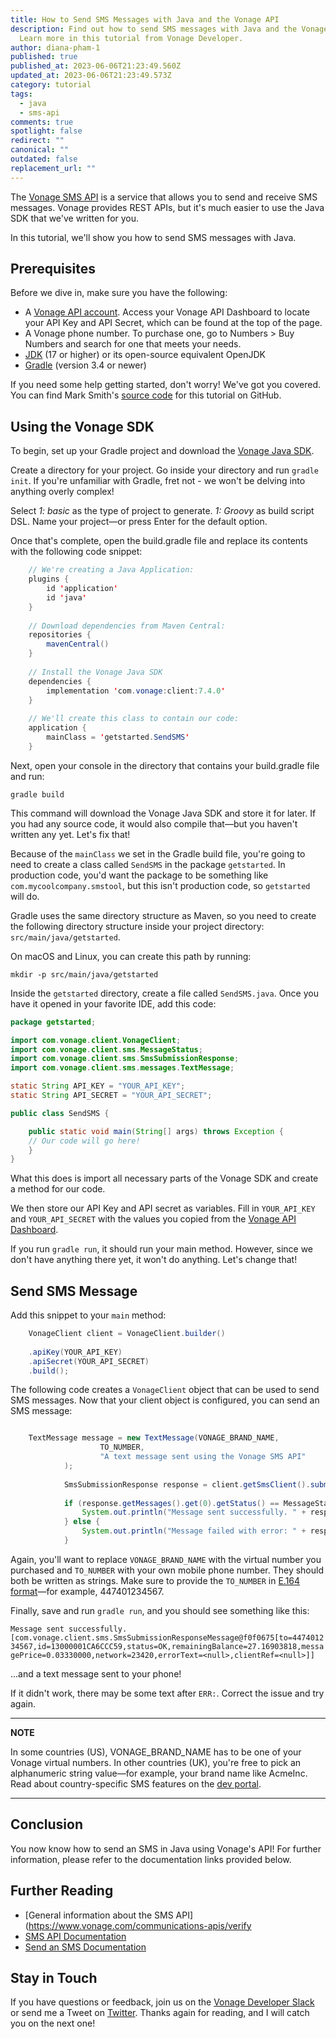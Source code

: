 ```yaml
---
title: How to Send SMS Messages with Java and the Vonage API
description: Find out how to send SMS messages with Java and the Vonage API.
  Learn more in this tutorial from Vonage Developer.
author: diana-pham-1
published: true
published_at: 2023-06-06T21:23:49.560Z
updated_at: 2023-06-06T21:23:49.573Z
category: tutorial
tags:
  - java
  - sms-api
comments: true
spotlight: false
redirect: ""
canonical: ""
outdated: false
replacement_url: ""
---
```

The [Vonage SMS API](https://developer.vonage.com/en/messaging/sms/overview) is a service that allows you to send and receive SMS messages. Vonage provides REST APIs, but it's much easier to use the Java SDK that we've written for you.

In this tutorial, we'll show you how to send SMS messages with Java.

## Prerequisites

Before we dive in, make sure you have the following:

* A [Vonage API account](https://developer.vonage.com/sign-up). Access your Vonage API Dashboard to locate your API Key and API Secret, which can be found at the top of the page.
* A Vonage phone number. To purchase one, go to Numbers > Buy Numbers and search for one that meets your needs.
* [JDK](https://www.oracle.com/java/technologies/downloads/) (17 or higher) or its open-source equivalent OpenJDK
* [Gradle](https://gradle.org/) (version 3.4 or newer) 

If you need some help getting started, don't worry! We've got you covered. You can find Mark Smith's [source code](<>) for this tutorial on GitHub.

## Using the Vonage SDK

To begin, set up your Gradle project and download the [Vonage Java SDK](https://github.com/Vonage/vonage-java-sdk).

Create a directory for your project. Go inside your directory and run `gradle init`. If you're unfamiliar with Gradle, fret not - we won't be delving into anything overly complex!

Select *1: basic* as the type of project to generate.
*1: Groovy*  as build script DSL.
Name your project—or press Enter for the default option.

Once that's complete, open the build.gradle file and replace its contents with the following code snippet:

```java
    // We're creating a Java Application:
    plugins {
        id 'application'
        id 'java'
    }
    
    // Download dependencies from Maven Central:
    repositories {
        mavenCentral()
    }
    
    // Install the Vonage Java SDK
    dependencies {
        implementation 'com.vonage:client:7.4.0'
    }
    
    // We'll create this class to contain our code:
    application {
        mainClass = 'getstarted.SendSMS'
    }
```

Next, open your console in the directory that contains your build.gradle file and run:

`gradle build`

This command will download the Vonage Java SDK and store it for later. If you had any source code, it would also compile that—but you haven't written any yet. Let's fix that!

Because of the  `mainClass`  we set in the Gradle build file, you're going to need to create a class called  `SendSMS`  in the package  `getstarted`. In production code, you'd want the package to be something like  `com.mycoolcompany.smstool`, but this isn't production code, so  `getstarted`  will do.

Gradle uses the same directory structure as Maven, so you need to create the following directory structure inside your project directory:  `src/main/java/getstarted`.

On macOS and Linux, you can create this path by running:

`mkdir -p src/main/java/getstarted`

Inside the `getstarted` directory, create a file called `SendSMS.java`. Once you have it opened in your favorite IDE, add this code:

```java
package getstarted;

import com.vonage.client.VonageClient;
import com.vonage.client.sms.MessageStatus;
import com.vonage.client.sms.SmsSubmissionResponse;
import com.vonage.client.sms.messages.TextMessage;

static String API_KEY = "YOUR_API_KEY";
static String API_SECRET = "YOUR_API_SECRET";

public class SendSMS {

    public static void main(String[] args) throws Exception {
    // Our code will go here!
    }
}

```

What this does is import all necessary parts of the Vonage SDK and create a method for our code.

We then store our API Key and API secret as variables. Fill in `YOUR_API_KEY` and `YOUR_API_SECRET` with the values you copied from the [Vonage API Dashboard](https://dashboard.nexmo.com/).

If you run `gradle run`, it should run your main method. However, since we don't have anything there yet, it won't do anything. Let's change that!

## Send SMS Message

Add this snippet to your `main` method:

```java
    VonageClient client = VonageClient.builder()
    
    .apiKey(YOUR_API_KEY)
    .apiSecret(YOUR_API_SECRET)
    .build();
```

The following code creates a `VonageClient` object that can be used to send SMS messages. Now that your client object is configured, you can send an SMS message:

```java

    TextMessage message = new TextMessage(VONAGE_BRAND_NAME,
                    TO_NUMBER,
                    "A text message sent using the Vonage SMS API"
            );
    
            SmsSubmissionResponse response = client.getSmsClient().submitMessage(message);
    
            if (response.getMessages().get(0).getStatus() == MessageStatus.OK) {
                System.out.println("Message sent successfully. " + response.getMessages());
            } else {
                System.out.println("Message failed with error: " + response.getMessages().get(0).getErrorText());
            }
```

Again, you'll want to replace `VONAGE_BRAND_NAME` with the virtual number you purchased and `TO_NUMBER` with your own mobile phone number. They should both be written as strings. Make sure to provide the `TO_NUMBER` in [E.164 format](https://developer.vonage.com/en/voice/voice-api/guides/numbers)—for example, 447401234567.

Finally, save and run `gradle run`, and you should see something like this:

`Message sent successfully.[com.vonage.client.sms.SmsSubmissionResponseMessage@f0f0675[to=447401234567,id=13000001CA6CCC59,status=OK,remainingBalance=27.16903818,messagePrice=0.03330000,network=23420,errorText=<null>,clientRef=<null>]]`

...and a text message sent to your phone!

If it didn't work, there may be some text after `ERR:`. Correct the issue and try again.

- - -

**NOTE**

In some countries (US), VONAGE_BRAND_NAME has to be one of your Vonage virtual numbers. In other countries (UK), you're free to pick an alphanumeric string value—for example, your brand name like AcmeInc. Read about country-specific SMS features on the [dev portal](https://developer.vonage.com/en/messaging/sms/guides/country-specific-features).

- - -

## Conclusion

You now know how to send an SMS in Java using Vonage's API! For further information, please refer to the documentation links provided below.

## Further Reading

* [General information about the SMS API](https://www.vonage.com/communications-apis/verify
* [SMS API Documentation](https://developer.vonage.com/en/api/sms)
* [Send an SMS Documentation](https://developer.vonage.com/en/messaging/sms/code-snippets/send-an-sms#further-reading)

## Stay in Touch

If you have questions or feedback, join us on the [Vonage Developer Slack](https://developer.vonage.com/community/slack) or send me a Tweet on [Twitter](https://twitter.com/dianasoyster). Thanks again for reading, and I will catch you on the next one!